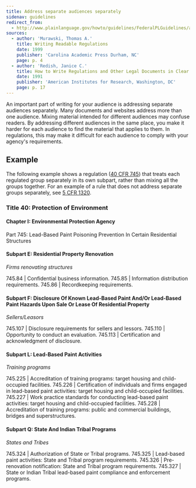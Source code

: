 ```yaml
---
title: Address separate audiences separately
sidenav: guidelines
redirect_from:
  - http://www.plainlanguage.gov/howto/guidelines/FederalPLGuidelines/audSeparate.cfm
sources:
  - author: 'Murawski, Thomas A.'
    title: Writing Readable Regulations
    date: 1999
    publisher: 'Carolina Academic Press Durham, NC'
    page: p. 4
  - author: 'Redish, Janice C.'
    title: How to Write Regulations and Other Legal Documents in Clear English
    date: 1991
    publisher: 'American Institutes for Research, Washington, DC'
    page: p. 17
---
```


An important part of writing for your audience is addressing separate audiences separately. Many documents and websites address more than one audience. Mixing material intended for different audiences may confuse readers. By addressing different audiences in the same place, you make it harder for each audience to find the material that applies to them. In regulations, this may make it difficult for each audience to comply with your agency's requirements.

## Example

The following example shows a regulation ([40 CFR 745](https://www.ecfr.gov/cgi-bin/text-idx?SID=eee3a01b00b523d32454249c3d647132&mc=true&tpl=/ecfrbrowse/Title40/40cfr745_main_02.tpl)) that treats each regulated group separately in its own subpart, rather than mixing all the groups together. For an example of a rule that does not address separate groups separately, see [5 CFR 1320](https://www.ecfr.gov/cgi-bin/text-idx?tpl=/ecfrbrowse/Title05/5cfr1320_main_02.tpl).

<div class="example-container">

### Title 40: Protection of Environment

#### Chapter I: Environmental Protection Agency

Part 745: Lead-Based Paint Poisoning Prevention In Certain Residential Structures

#### Subpart E: Residential Property Renovation

_Firms renovating structures_

745.84 | Confidential business information.
745.85 | Information distribution requirements.
745.86 | Recordkeeping requirements.

#### Subpart F: Disclosure Of Known Lead-Based Paint And/Or Lead-Based Paint Hazards Upon Sale Or Lease Of Residential Property

_Sellers/Leasors_

745.107 | Disclosure requirements for sellers and lessors.
745.110 | Opportunity to conduct an evaluation.
745.113 | Certification and acknowledgment of disclosure.

#### Subpart L: Lead-Based Paint Activities

_Training programs_

745.225 | Accreditation of training programs: target housing and child-occupied facilities.
745.226 | Certification of individuals and firms engaged in lead-based paint activities: target housing and child-occupied facilities.
745.227 | Work practice standards for conducting lead-based paint activities: target housing and child-occupied facilities.
745.228 | Accreditation of training programs: public and commercial buildings, bridges and superstructures.

#### Subpart Q: State And Indian Tribal Programs

_States and Tribes_

745.324 | Authorization of State or Tribal programs.
745.325 | Lead-based paint activities: State and Tribal program requirements.
745.326 | Pre-renovation notification: State and Tribal program requirements.
745.327 | State or Indian Tribal lead-based paint compliance and enforcement programs.

</div>
